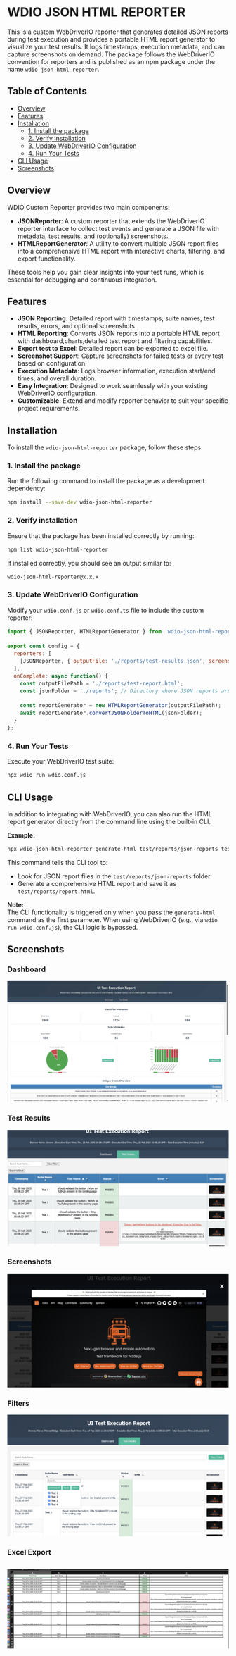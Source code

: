 # WDIO JSON HTML REPORTER

This is a custom WebDriverIO reporter that generates detailed JSON reports during test execution and provides a portable HTML report generator to visualize your test results. It logs timestamps, execution metadata, and can capture screenshots on demand. The package follows the WebDriverIO convention for reporters and is published as an npm package under the name `wdio-json-html-reporter`.

## Table of Contents

- [Overview](#overview)
- [Features](#features)
- [Installation](#installation)
  - [1. Install the package](#1-install-the-package)
  - [2. Verify installation](#2-verify-installation)
  - [3. Update WebDriverIO Configuration](#3-update-webdriverio-configuration)
  - [4. Run Your Tests](#4-run-your-tests)
- [CLI Usage](#cli-usage)
- [Screenshots](#screenshots)

## Overview

WDIO Custom Reporter provides two main components:

- **JSONReporter**: A custom reporter that extends the WebDriverIO reporter interface to collect test events and generate a JSON file with metadata, test results, and (optionally) screenshots.
- **HTMLReportGenerator**: A utility to convert multiple JSON report files into a comprehensive HTML report with interactive charts, filtering, and export functionality.

These tools help you gain clear insights into your test runs, which is essential for debugging and continuous integration.

## Features

- **JSON Reporting**: Detailed report with timestamps, suite names, test results, errors, and optional screenshots.
- **HTML Reporting**: Converts JSON reports into a  portable HTML report with dashboard,charts,detailed test report and filtering capabilities.
- **Export test to Excel**: Detailed report can be exported to excel file.
- **Screenshot Support**: Capture screenshots for failed tests or every test based on configuration.
- **Execution Metadata**: Logs browser information, execution start/end times, and overall duration.
- **Easy Integration**: Designed to work seamlessly with your existing WebDriverIO configuration.
- **Customizable**: Extend and modify reporter behavior to suit your specific project requirements.

## Installation

To install the `wdio-json-html-reporter` package, follow these steps:

### 1. Install the package

Run the following command to install the package as a development dependency:

```bash
npm install --save-dev wdio-json-html-reporter
```

### 2. Verify installation

Ensure that the package has been installed correctly by running:

```bash
npm list wdio-json-html-reporter
```

If installed correctly, you should see an output similar to:

```bash
wdio-json-html-reporter@x.x.x
```

### 3. Update WebDriverIO Configuration

Modify your `wdio.conf.js` or `wdio.conf.ts` file to include the custom reporter:

```javascript
import { JSONReporter, HTMLReportGenerator } from 'wdio-json-html-reporter';

export const config = {
  reporters: [
    [JSONReporter, { outputFile: './reports/test-results.json', screenshotOption: 'OnFailure' }],  // Options: "No", "OnFailure", "Full"
  ],
  onComplete: async function() {
    const outputFilePath = './reports/test-report.html';
    const jsonFolder = './reports'; // Directory where JSON reports are saved

    const reportGenerator = new HTMLReportGenerator(outputFilePath);
    await reportGenerator.convertJSONFolderToHTML(jsonFolder);
  }
};
```

### 4. Run Your Tests

Execute your WebDriverIO test suite:

```bash
npx wdio run wdio.conf.js
```

## CLI Usage

In addition to integrating with WebDriverIO, you can also run the HTML report generator directly from the command line using the built-in CLI.

**Example:**

```bash
npx wdio-json-html-reporter generate-html test/reports/json-reports test/reports/report.html
```

This command tells the CLI tool to:
- Look for JSON report files in the `test/reports/json-reports` folder.
- Generate a comprehensive HTML report and save it as `test/reports/report.html`.

**Note:**  
The CLI functionality is triggered only when you pass the `generate-html` command as the first parameter. When using WebDriverIO (e.g., via `wdio run wdio.conf.js`), the CLI logic is bypassed.

## Screenshots

### Dashboard  
![Dashboard](https://github.com/aswinchembath/wdio-json-html-reporter/blob/main/lib/assets/dashboard.png)

### Test Results  
![Test Results](https://github.com/aswinchembath/wdio-json-html-reporter/blob/main/lib/assets/testdetails.png)

### Screenshots  
![Screenshots](https://github.com/aswinchembath/wdio-json-html-reporter/blob/main/lib/assets/screesnshots.png)

### Filters  
![Screenshots](https://github.com/aswinchembath/wdio-json-html-reporter/blob/main/lib/assets/filters.png)

### Excel Export  
![Screenshots](https://github.com/aswinchembath/wdio-json-html-reporter/blob/main/lib/assets/exportedfile.png)
---
